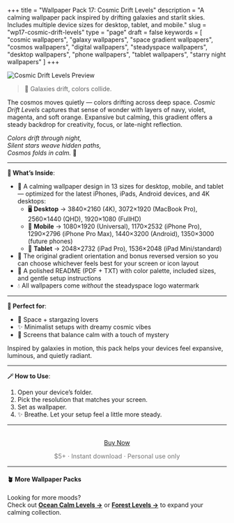 +++
title = "Wallpaper Pack 17: Cosmic Drift Levels"
description = "A calming wallpaper pack inspired by drifting galaxies and starlit skies. Includes multiple device sizes for desktop, tablet, and mobile."
slug = "wp17-cosmic-drift-levels"
type = "page"
draft = false
keywords = [
  "cosmic wallpapers", "galaxy wallpapers", "space gradient wallpapers",
  "cosmos wallpapers", "digital wallpapers", "steadyspace wallpapers",
  "desktop wallpapers", "phone wallpapers", "tablet wallpapers", "starry night wallpapers"
]
+++

![Cosmic Drift Levels Preview](/images/wp17-cosmic-drift-levels/cosmicdriftlevelscover.png)

> 🌌 Galaxies drift, colors collide.

The cosmos moves quietly — colors drifting across deep space. <i>Cosmic Drift Levels</i> captures that sense of wonder with layers of navy, violet, magenta, and soft orange. Expansive but calming, this gradient offers a steady backdrop for creativity, focus, or late-night reflection.

<i>Colors drift through night,<br>
Silent stars weave hidden paths,<br>
Cosmos folds in calm.</i> 🌌

---

<div class="highlight-box">

**📂 What’s Inside**:

- 🌌 A calming wallpaper design in 13 sizes for desktop, mobile, and tablet — optimized for the latest iPhones, iPads, Android devices, and 4K desktops:
  - 🖥 **Desktop** → 3840×2160 (4K), 3072×1920 (MacBook Pro), 2560×1440 (QHD), 1920×1080 (FullHD)
  - 📱 **Mobile** → 1080×1920 (Universal), 1170×2532 (iPhone Pro), 1290×2796 (iPhone Pro Max), 1440×3200 (Android), 1350×3000 (future phones)
  - 📱 **Tablet** → 2048×2732 (iPad Pro), 1536×2048 (iPad Mini/standard)
- 🔄 The original gradient orientation and bonus reversed version so you can choose whichever feels best for your screen or icon layout
- 📄 A polished README (PDF + TXT) with color palette, included sizes, and gentle setup instructions
- 💧 All wallpapers come _without_ the steadyspace logo watermark</div>

---
 
<div class="highlight-box">

**🖤 Perfect for**:

- 🌌 Space + stargazing lovers
- ✨ Minimalist setups with dreamy cosmic vibes
- 🌠 Screens that balance calm with a touch of mystery

Inspired by galaxies in motion, this pack helps your devices feel expansive, luminous, and quietly radiant.</div>

---

<div class="highlight-box">

**🪄 How to Use**:

1. Open your device’s folder.
2. Pick the resolution that matches your screen.
3. Set as wallpaper.
4. ✨ Breathe. Let your setup feel a little more steady. </div>

---  

<div style="text-align: center; margin-top: 2rem;">
  <a href="https://payhip.com/b/Iio0l" class="payhip-buy-button" data-theme="blue" data-product="Iio0l">Buy Now</a>
  <p style="font-size: 0.9rem; color: #777;">$5+ · Instant download · Personal use only</p>
</div>

---

#### 🪴 More Wallpaper Packs  
Looking for more moods?  
Check out [**Ocean Calm Levels →**](/wp04-ocean-calm-levels) or [**Forest Levels →**](/wp05-forest-levels) to expand your calming collection.  
